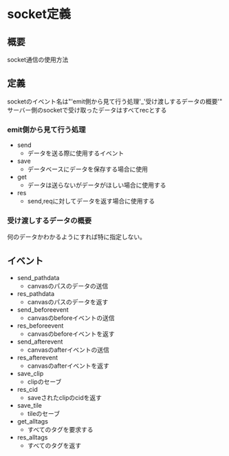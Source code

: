 # socket定義

## 概要
socket通信の使用方法

## 定義
socketのイベント名は"'emit側から見て行う処理'\_'受け渡しするデータの概要'"  
サーバー側のsocketで受け取ったデータはすべてrecとする

### emit側から見て行う処理
- send
  - データを送る際に使用するイベント
- save
  - データベースにデータを保存する場合に使用
- get
  - データは送らないがデータがほしい場合に使用する
- res
  - send,reqに対してデータを返す場合に使用する

### 受け渡しするデータの概要
何のデータかわかるようにすれば特に指定しない。

## イベント
- send_pathdata
  - canvasのパスのデータの送信
- res_pathdata
  - canvasのパスのデータを返す
- send_beforeevent
  - canvasのbeforeイベントの送信
- res_beforeevent
  - canvasのbeforeイベントを返す
- send_afterevent
  - canvasのafterイベントの送信
- res_afterevent
  - canvasのafterイベントを返す
- save_clip
  - clipのセーブ
- res_cid
  - saveされたclipのcidを返す
- save_tile
  - tileのセーブ
- get_alltags
  - すべてのタグを要求する
- res_alltags
  - すべてのタグを返す
